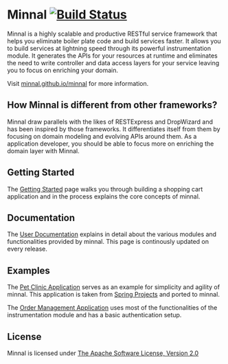 Minnal  [![Build Status](https://travis-ci.org/minnal/minnal.png)](https://travis-ci.org/minnal/minnal)
======

Minnal is a highly scalable and productive RESTful service framework that helps you eliminate boiler plate code and build services faster. It allows you to build services at lightning speed through its powerful instrumentation module. It generates the APIs for your resources at runtime and eliminates the need to write controller and data access layers for your service leaving you to focus on enriching your domain.

Visit [minnal.github.io/minnal](http://minnal.github.io/minnal) for more information.

## How Minnal is different from other frameworks?
Minnal draw parallels with the likes of RESTExpress and DropWizard and has been inspired by those frameworks. It differentiates itself from them by focusing on domain modeling and evolving APIs around them. As a application developer, you should be able to focus more on enriching the domain layer with Minnal.

## Getting Started
The [Getting Started](http://minnal.github.io/minnal/getting-started.html) page walks you through building a shopping cart application and in the process explains the core concepts of minnal.

## Documentation
The [User Documentation](http://minnal.github.io/minnal/manual/index.html) explains in detail about the various modules and functionalities provided by minnal. This page is continously updated on every release.

## Examples
The [Pet Clinic Application](https://github.com/minnal/minnal/tree/master/minnal-examples/minnal-examples-petclinic) serves as an example for simplicity and agility of minnal. This application is taken from [Spring Projects](https://github.com/spring-projects/spring-petclinic/) and ported to minnal.

The [Order Management Application](https://github.com/minnal/minnal/tree/master/minnal-examples/minnal-examples-oms) uses most of the functionalities of the instrumentation module and has a basic authentication setup.

## License
Minnal is licensed under [The Apache Software License, Version 2.0](http://www.apache.org/licenses/LICENSE-2.0.txt)

